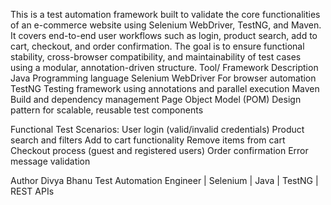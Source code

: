 This is a test automation framework built to validate the core functionalities of an e-commerce website using Selenium WebDriver, TestNG, and Maven.
It covers end-to-end user workflows such as login, product search, add to cart, checkout, and order confirmation.
The goal is to ensure functional stability, cross-browser compatibility, and maintainability of test cases using a modular, annotation-driven structure.
Tool/                             Framework	Description
Java	                            Programming language
Selenium WebDriver	              For browser automation
TestNG	                          Testing framework using annotations and parallel execution
Maven	                            Build and dependency management
Page Object Model (POM)	          Design pattern for scalable, reusable test components

Functional Test Scenarios:
User login (valid/invalid credentials)
Product search and filters
Add to cart functionality
Remove items from cart
Checkout process (guest and registered users)
Order confirmation
Error message validation

Author
Divya Bhanu
Test Automation Engineer | Selenium | Java | TestNG | REST APIs
